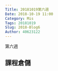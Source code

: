 ```yaml
---
Title: 20181019第六週
Date: 2018-10-19 11:00
Category: Mis
Tags: 20181019
Slug: 2018-Blog6
Author: 40623122
---
```


第六週

<!-- PELICAN_END_SUMMARY -->

課程倉儲
---




